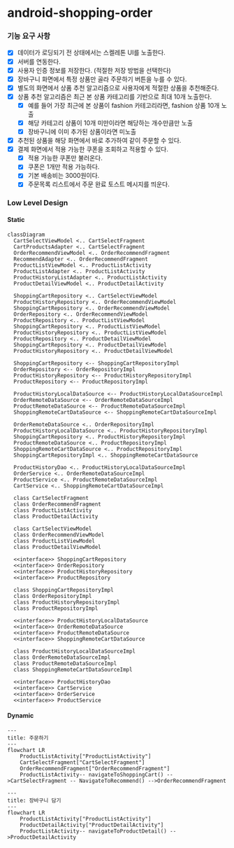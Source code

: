 # android-shopping-order

### 기능 요구 사항

- [x] 데이터가 로딩되기 전 상태에서는 스켈레톤 UI를 노출한다.
- [x] 서버를 연동한다.
- [x] 사용자 인증 정보를 저장한다. (적절한 저장 방법을 선택한다)
- [x] 장바구니 화면에서 특정 상품만 골라 주문하기 버튼을 누를 수 있다. 
- [x] 별도의 화면에서 상품 추천 알고리즘으로 사용자에게 적절한 상품을 추천해준다.
- [x] 상품 추천 알고리즘은 최근 본 상품 카테고리를 기반으로 최대 10개 노출한다. 
  - [x] 예를 들어 가장 최근에 본 상품이 fashion 카테고리라면, fashion 상품 10개 노출 
  - [x] 해당 카테고리 상품이 10개 미만이라면 해당하는 개수만큼만 노출 
  - [x] 장바구니에 이미 추가된 상품이라면 미노출 
- [x] 추천된 상품을 해당 화면에서 바로 추가하여 같이 주문할 수 있다.
- [x] 결제 화면에서 적용 가능한 쿠폰을 조회하고 적용할 수 있다.
  - [x] 적용 가능한 쿠폰만 불러온다.  
  - [x] 쿠폰은 1개만 적용 가능하다.
  - [x] 기본 배송비는 3000원이다.
  - [x] 주문목록 리스트에서 주문 완료 토스트 메시지를 띄운다.

### Low Level Design 

#### Static

```mermaid
classDiagram
  CartSelectViewModel <.. CartSelectFragment
  CartProductsAdapter <.. CartSelectFragment
  OrderRecommendViewModel <.. OrderRecommendFragment
  RecommendAdapter <.. OrderRecommendFragment
  ProductListViewModel <.. ProductListActivity
  ProductListAdapter <.. ProductListActivity 
  ProductHistoryListAdapter <.. ProductListActivity
  ProductDetailViewModel <.. ProductDetailActivity

  ShoppingCartRepository <.. CartSelectViewModel
  ProductHistoryRepository <.. OrderRecommendViewModel
  ShoppingCartRepository <.. OrderRecommendViewModel
  OrderRepository <.. OrderRecommendViewModel
  ProductRepository <.. ProductListViewModel
  ShoppingCartRepository <.. ProductListViewModel
  ProductHistoryRepository <.. ProductListViewModel
  ProductRepository <.. ProductDetailViewModel
  ShoppingCartRepository <.. ProductDetailViewModel
  ProductHistoryRepository <.. ProductDetailViewModel

  ShoppingCartRepository <-- ShoppingCartRepositoryImpl
  OrderRepository <-- OrderRepositoryImpl
  ProductHistoryRepository <-- ProductHistoryRepositoryImpl
  ProductRepository <-- ProductRepositoryImpl
  
  ProductHistoryLocalDataSource <-- ProductHistoryLocalDataSourceImpl
  OrderRemoteDataSource <-- OrderRemoteDataSourceImpl
  ProductRemoteDataSource <-- ProductRemoteDataSourceImpl
  ShoppingRemoteCartDataSource <-- ShoppingRemoteCartDataSourceImpl

  OrderRemoteDataSource <.. OrderRepositoryImpl
  ProductHistoryLocalDataSource <.. ProductHistoryRepositoryImpl
  ShoppingCartRepository <.. ProductHistoryRepositoryImpl
  ProductRemoteDataSource <.. ProductRepositoryImpl
  ShoppingRemoteCartDataSource <.. ProductRepositoryImpl
  ShoppingCartRepositoryImpl <.. ShoppingRemoteCartDataSource

  ProductHistoryDao <.. ProductHistoryLocalDataSourceImpl
  OrderService <.. OrderRemoteDataSourceImpl
  ProductService <.. ProductRemoteDataSourceImpl
  CartService <.. ShoppingRemoteCartDataSourceImpl

  class CartSelectFragment
  class OrderRecommendFragment
  class ProductListActivity
  class ProductDetailActivity

  class CartSelectViewModel
  class OrderRecommendViewModel
  class ProductListViewModel
  class ProductDetailViewModel

  <<interface>> ShoppingCartRepository
  <<interface>> OrderRepository
  <<interface>> ProductHistoryRepository
  <<interface>> ProductRepository

  class ShoppingCartRepositoryImpl
  class OrderRepositoryImpl
  class ProductHistoryRepositoryImpl
  class ProductRepositoryImpl
  
  <<interface>> ProductHistoryLocalDataSource
  <<interface>> OrderRemoteDataSource
  <<interface>> ProductRemoteDataSource
  <<interface>> ShoppingRemoteCartDataSource

  class ProductHistoryLocalDataSourceImpl
  class OrderRemoteDataSourceImpl
  class ProductRemoteDataSourceImpl
  class ShoppingRemoteCartDataSourceImpl

  <<interface>> ProductHistoryDao
  <<interface>> CartService
  <<interface>> OrderService
  <<interface>> ProductService
```

#### Dynamic

```mermaid
---
title: 주문하기
---
flowchart LR
    ProductListActivity["ProductListActivity"]
    CartSelectFragment["CartSelectFragment"]
    OrderRecommendFragment["OrderRecommendFragment"]
    ProductListActivity-- navigateToShoppingCart() -->CartSelectFragment -- NavigateToRecommend() -->OrderRecommendFragment
```

```mermaid
---
title: 장바구니 담기
---
flowchart LR
    ProductListActivity["ProductListActivity"]
    ProductDetailActivity["ProductDetailActivity"]
    ProductListActivity-- navigateToProductDetail() -->ProductDetailActivity
```

